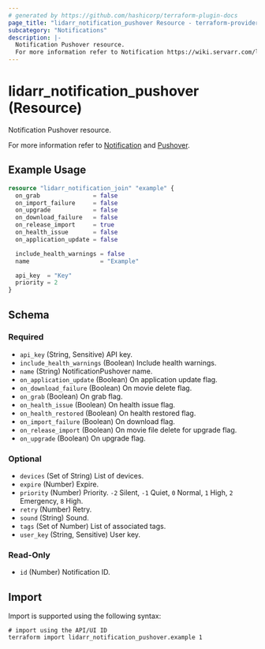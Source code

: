```yaml
---
# generated by https://github.com/hashicorp/terraform-plugin-docs
page_title: "lidarr_notification_pushover Resource - terraform-provider-lidarr"
subcategory: "Notifications"
description: |-
  Notification Pushover resource.
  For more information refer to Notification https://wiki.servarr.com/lidarr/settings#connect and Pushover https://wiki.servarr.com/lidarr/supported#pushover.
---
```


# lidarr_notification_pushover (Resource)

<!-- subcategory:Notifications -->Notification Pushover resource.
For more information refer to [Notification](https://wiki.servarr.com/lidarr/settings#connect) and [Pushover](https://wiki.servarr.com/lidarr/supported#pushover).

## Example Usage

```terraform
resource "lidarr_notification_join" "example" {
  on_grab               = false
  on_import_failure     = false
  on_upgrade            = false
  on_download_failure   = false
  on_release_import     = true
  on_health_issue       = false
  on_application_update = false

  include_health_warnings = false
  name                    = "Example"

  api_key  = "Key"
  priority = 2
}
```

<!-- schema generated by tfplugindocs -->
## Schema

### Required

- `api_key` (String, Sensitive) API key.
- `include_health_warnings` (Boolean) Include health warnings.
- `name` (String) NotificationPushover name.
- `on_application_update` (Boolean) On application update flag.
- `on_download_failure` (Boolean) On movie delete flag.
- `on_grab` (Boolean) On grab flag.
- `on_health_issue` (Boolean) On health issue flag.
- `on_health_restored` (Boolean) On health restored flag.
- `on_import_failure` (Boolean) On download flag.
- `on_release_import` (Boolean) On movie file delete for upgrade flag.
- `on_upgrade` (Boolean) On upgrade flag.

### Optional

- `devices` (Set of String) List of devices.
- `expire` (Number) Expire.
- `priority` (Number) Priority. `-2` Silent, `-1` Quiet, `0` Normal, `1` High, `2` Emergency, `8` High.
- `retry` (Number) Retry.
- `sound` (String) Sound.
- `tags` (Set of Number) List of associated tags.
- `user_key` (String, Sensitive) User key.

### Read-Only

- `id` (Number) Notification ID.

## Import

Import is supported using the following syntax:

```shell
# import using the API/UI ID
terraform import lidarr_notification_pushover.example 1
```
